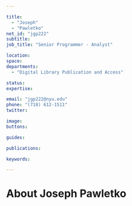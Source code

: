 ```yaml
---

title:
  - "Joseph"
  - "Pawletko"
net_id: "jgp222"
subtitle: 
job_title: "Senior Programmer - Analyst"

location: 
space: 
departments:
  - "Digital Library Publication and Access"

status: 
expertise:

email: "jgp222@nyu.edu"
phone: "(718) 612-1511"
twitter: 

image: 
buttons:

guides:

publications:

keywords:

---
```


# About Joseph Pawletko


